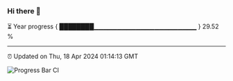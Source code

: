 ### Hi there 👋

⏳ Year progress { ████████▁▁▁▁▁▁▁▁▁▁▁▁▁▁▁▁▁▁▁▁▁▁ } 29.52 %

---

⏰ Updated on Thu, 18 Apr 2024 01:14:13 GMT

![Progress Bar CI](https://github.com/ZhaoGui/ZhaoGui/workflows/Progress%20Bar%20CI/badge.svg)
